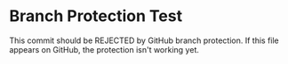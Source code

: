 # Branch Protection Test

This commit should be REJECTED by GitHub branch protection.
If this file appears on GitHub, the protection isn't working yet.